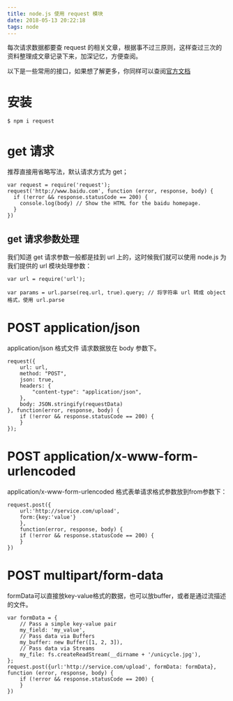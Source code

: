 ```yaml
---
title: node.js 使用 request 模块
date: 2018-05-13 20:22:18
tags: node
---
```


每次请求数据都要查 request 的相关文章，根据事不过三原则，这样查过三次的资料整理成文章记录下来，加深记忆，方便查阅。

<!-- more -->

以下是一些常用的接口，如果想了解更多，你同样可以查阅[官方文档](https://github.com/request/request)

# 安装

```
$ npm i request 
```

# get 请求

推荐直接用省略写法，默认请求方式为 get；

```
var request = require('request');
request('http://www.baidu.com', function (error, response, body) {
  if (!error && response.statusCode == 200) {
    console.log(body) // Show the HTML for the baidu homepage.
  }
})
```

## get 请求参数处理

我们知道 get 请求参数一般都是挂到 url 上的，这时候我们就可以使用 node.js 为我们提供的 url 模块处理参数：

```
var url = require('url');

var params = url.parse(req.url, true).query; // 将字符串 url 转成 object 格式，使用 url.parse
```

# POST application/json

application/json 格式文件 请求数据放在 body 参数下。

```
request({
    url: url,
    method: "POST",
    json: true,
    headers: {
        "content-type": "application/json",
    },
    body: JSON.stringify(requestData)
}, function(error, response, body) {
    if (!error && response.statusCode == 200) {
    }
}); 
```

# POST application/x-www-form-urlencoded

application/x-www-form-urlencoded 格式表单请求格式参数放到from参数下：

```
request.post({
    url:'http://service.com/upload', 
    form:{key:'value'}
    }, 
    function(error, response, body) {
    if (!error && response.statusCode == 200) {
    }
})
```

# POST multipart/form-data

formData可以直接放key-value格式的数据，也可以放buffer，或者是通过流描述的文件。

```
var formData = {
    // Pass a simple key-value pair
    my_field: 'my_value',
    // Pass data via Buffers
    my_buffer: new Buffer([1, 2, 3]),
    // Pass data via Streams
    my_file: fs.createReadStream(__dirname + '/unicycle.jpg'),
};
request.post({url:'http://service.com/upload', formData: formData}, function (error, response, body) {  
    if (!error && response.statusCode == 200) {
    }
})
```